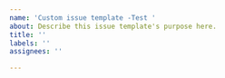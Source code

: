 ```yaml
---
name: 'Custom issue template -Test '
about: Describe this issue template's purpose here.
title: ''
labels: ''
assignees: ''

---
```



